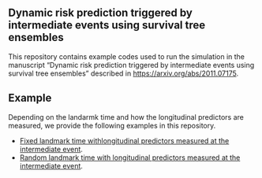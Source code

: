 
## Dynamic risk prediction triggered by intermediate events using survival tree ensembles

This repository contains example codes used to run the simulation in the
manuscript “Dynamic risk prediction triggered by intermediate events
using survival tree ensembles” described in
<https://arxiv.org/abs/2011.07175>.

## Example

Depending on the landarmk time and how the longitudinal predictors are
measured, we provide the following examples in this repository.

  - [Fixed landmark time withlongitudinal predictors measured at the
    intermediate
    event](https://htmlpreview.github.io/?https://github.com/stc04003/DynmaicRisk/blob/main/Examples/sim3B.html).
  - [Random landmark time with longitudinal predictors measured at the
    intermediate
    event](https://htmlpreview.github.io/?https://github.com/stc04003/DynmaicRisk/blob/main/Examples/sim3C.html).
